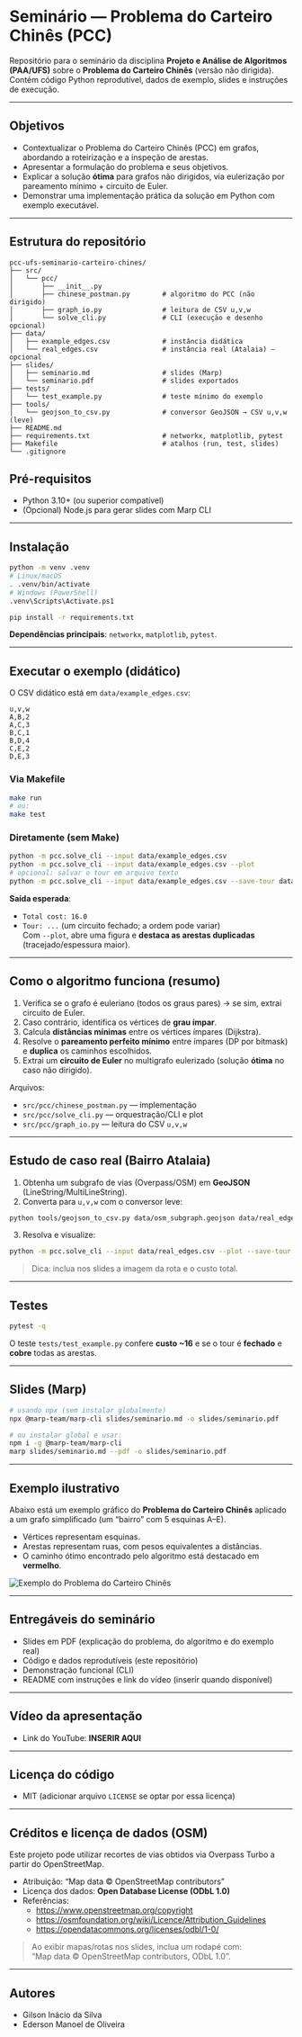 # Seminário — Problema do Carteiro Chinês (PCC)

Repositório para o seminário da disciplina **Projeto e Análise de Algoritmos (PAA/UFS)** sobre o **Problema do Carteiro Chinês** (versão não dirigida). Contém código Python reprodutível, dados de exemplo, slides e instruções de execução.

---

## Objetivos

- Contextualizar o Problema do Carteiro Chinês (PCC) em grafos, abordando a roteirização e a inspeção de arestas.
- Apresentar a formulação do problema e seus objetivos.
- Explicar a solução **ótima** para grafos não dirigidos, via eulerização por pareamento mínimo + circuito de Euler.
- Demonstrar uma implementação prática da solução em Python com exemplo executável.

---

## Estrutura do repositório

```text
pcc-ufs-seminario-carteiro-chines/
├── src/
│   └── pcc/
│       ├── __init__.py
│       ├── chinese_postman.py        # algoritmo do PCC (não dirigido)
│       ├── graph_io.py               # leitura de CSV u,v,w
│       └── solve_cli.py              # CLI (execução e desenho opcional)
├── data/
│   ├── example_edges.csv             # instância didática
│   └── real_edges.csv                # instância real (Atalaia) – opcional
├── slides/
│   ├── seminario.md                  # slides (Marp)
│   └── seminario.pdf                 # slides exportados
├── tests/
│   └── test_example.py               # teste mínimo do exemplo
├── tools/
│   └── geojson_to_csv.py             # conversor GeoJSON → CSV u,v,w (leve)
├── README.md
├── requirements.txt                  # networkx, matplotlib, pytest
├── Makefile                          # atalhos (run, test, slides)
└── .gitignore
```

## Pré-requisitos

- Python 3.10+ (ou superior compatível)
- (Opcional) Node.js para gerar slides com Marp CLI

---

## Instalação

```bash
python -m venv .venv
# Linux/macOS
. .venv/bin/activate
# Windows (PowerShell)
.venv\Scripts\Activate.ps1

pip install -r requirements.txt
```

**Dependências principais**: `networkx`, `matplotlib`, `pytest`.

---

## Executar o exemplo (didático)

O CSV didático está em `data/example_edges.csv`:

```csv
u,v,w
A,B,2
A,C,3
B,C,1
B,D,4
C,E,2
D,E,3
```

### Via Makefile

```bash
make run
# ou:
make test
```

### Diretamente (sem Make)

```bash
python -m pcc.solve_cli --input data/example_edges.csv
python -m pcc.solve_cli --input data/example_edges.csv --plot
# opcional: salvar o tour em arquivo texto
python -m pcc.solve_cli --input data/example_edges.csv --save-tour data/example_tour.txt
```

**Saída esperada**:

- `Total cost: 16.0`
- `Tour: ...` (um circuito fechado; a ordem pode variar)  
  Com `--plot`, abre uma figura e **destaca as arestas duplicadas** (tracejado/espessura maior).

---

## Como o algoritmo funciona (resumo)

1. Verifica se o grafo é euleriano (todos os graus pares) → se sim, extrai circuito de Euler.
2. Caso contrário, identifica os vértices de **grau ímpar**.
3. Calcula **distâncias mínimas** entre os vértices ímpares (Dijkstra).
4. Resolve o **pareamento perfeito mínimo** entre ímpares (DP por bitmask) e **duplica** os caminhos escolhidos.
5. Extrai um **circuito de Euler** no multigrafo eulerizado (solução **ótima** no caso não dirigido).

Arquivos:

- `src/pcc/chinese_postman.py` — implementação
- `src/pcc/solve_cli.py` — orquestração/CLI e plot
- `src/pcc/graph_io.py` — leitura do CSV `u,v,w`

---

## Estudo de caso real (Bairro Atalaia)

1. Obtenha um subgrafo de vias (Overpass/OSM) em **GeoJSON** (LineString/MultiLineString).
2. Converta para `u,v,w` com o conversor leve:

```bash
python tools/geojson_to_csv.py data/osm_subgraph.geojson data/real_edges.csv
```

3. Resolva e visualize:

```bash
python -m pcc.solve_cli --input data/real_edges.csv --plot --save-tour data/real_tour.txt
```

> Dica: inclua nos slides a imagem da rota e o custo total.

---

## Testes

```bash
pytest -q
```

O teste `tests/test_example.py` confere **custo ~16** e se o tour é **fechado** e **cobre** todas as arestas.

---

## Slides (Marp)

```bash
# usando npx (sem instalar globalmente)
npx @marp-team/marp-cli slides/seminario.md -o slides/seminario.pdf

# ou instalar global e usar:
npm i -g @marp-team/marp-cli
marp slides/seminario.md --pdf -o slides/seminario.pdf
```

---

## Exemplo ilustrativo

Abaixo está um exemplo gráfico do **Problema do Carteiro Chinês** aplicado a um grafo simplificado (um “bairro” com 5 esquinas A–E).

- Vértices representam esquinas.
- Arestas representam ruas, com pesos equivalentes a distâncias.
- O caminho ótimo encontrado pelo algoritmo está destacado em **vermelho**.

![Exemplo do Problema do Carteiro Chinês](pcc_exemplo.png)

---

## Entregáveis do seminário

- Slides em PDF (explicação do problema, do algoritmo e do exemplo real)
- Código e dados reprodutíveis (este repositório)
- Demonstração funcional (CLI)
- README com instruções e link do vídeo (inserir quando disponível)

---

## Vídeo da apresentação

- Link do YouTube: **INSERIR AQUI**

---

## Licença do código

- MIT (adicionar arquivo `LICENSE` se optar por essa licença)

---

## Créditos e licença de dados (OSM)

Este projeto pode utilizar recortes de vias obtidos via Overpass Turbo a partir do OpenStreetMap.

- Atribuição: “Map data © OpenStreetMap contributors”
- Licença dos dados: **Open Database License (ODbL 1.0)**
- Referências:
  - https://www.openstreetmap.org/copyright
  - https://osmfoundation.org/wiki/Licence/Attribution_Guidelines
  - https://opendatacommons.org/licenses/odbl/1-0/

> Ao exibir mapas/rotas nos slides, inclua um rodapé com:  
> “Map data © OpenStreetMap contributors, ODbL 1.0”.

---

## Autores

- Gilson Inácio da Silva
- Ederson Manoel de Oliveira
